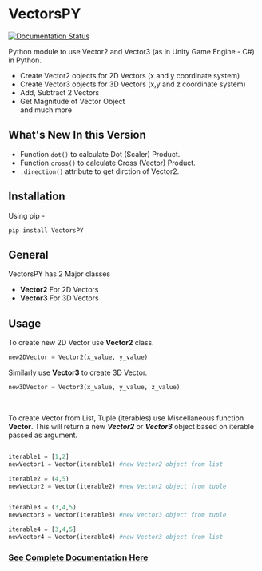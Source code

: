 # VectorsPY
[![Documentation Status](https://readthedocs.org/projects/vectorspy/badge/?version=latest)](https://vectorspy.readthedocs.io/en/latest/?badge=latest)
<br>

Python module to use Vector2 and Vector3 (as in Unity Game Engine - C#) in Python.

- Create Vector2 objects for 2D Vectors (x and y coordinate system)
- Create Vector3 objects for 3D Vectors (x,y and z coordinate system)
- Add, Subtract 2 Vectors
- Get Magnitude of Vector Object<br>
and much more

## What's New In this Version
- Function ```dot()``` to calculate Dot (Scaler) Product.
- Function ```cross()``` to calculate Cross (Vector) Product.
- ```.direction()``` attribute to get dirction of Vector2.

## Installation

Using pip - 
```
pip install VectorsPY
```


## General
VectorsPY has 2 Major classes
- **Vector2** For 2D Vectors
- **Vector3** For 3D Vectors


## Usage

To create new 2D Vector use **Vector2** class.
```python
new2DVector = Vector2(x_value, y_value)
```
Similarly use **Vector3** to create 3D Vector.
```python
new3DVector = Vector3(x_value, y_value, z_value)
```
<br>

To create Vector from List, Tuple (iterables) use Miscellaneous function **Vector**. This will return a new ***Vector2*** or ***Vector3*** object based on iterable passed as argument.
```python

iterable1 = [1,2] 
newVector1 = Vector(iterable1) #new Vector2 object from list

iterable2 = (4,5)
newVector2 = Vector(iterable2) #new Vector2 object from tuple


iterable3 = (3,4,5)
newVector3 = Vector(iterable3) #new Vector3 object from tuple

iterable4 = [3,4,5]
newVector4 = Vector(iterable4) #new Vector3 object from list
```
### [See Complete Documentation Here](https://vectorspy.readthedocs.io/en/latest/)


